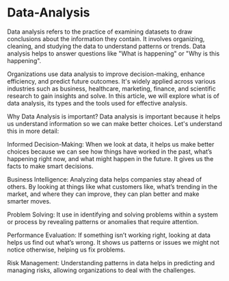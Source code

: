 # Data-Analysis

Data analysis refers to the practice of examining datasets to draw conclusions about the information they contain. It involves organizing, cleaning, and studying the data to understand patterns or trends. Data analysis helps to answer questions like "What is happening" or "Why is this happening".

Organizations use data analysis to improve decision-making, enhance efficiency, and predict future outcomes. It's widely applied across various industries such as business, healthcare, marketing, finance, and scientific research to gain insights and solve. In this article, we will explore what is of data analysis, its types and the tools used for effective analysis.

Why Data Analysis is important?
Data analysis is important because it helps us understand information so we can make better choices. Let's understand this in more detail:

Informed Decision-Making: When we look at data, it helps us make better choices because we can see how things have worked in the past, what’s happening right now, and what might happen in the future. It gives us the facts to make smart decisions.

Business Intelligence: Analyzing data helps companies stay ahead of others. By looking at things like what customers like, what’s trending in the market, and where they can improve, they can plan better and make smarter moves.

Problem Solving: It use in identifying and solving problems within a system or process by revealing patterns or anomalies that require attention.

Performance Evaluation: If something isn’t working right, looking at data helps us find out what’s wrong. It shows us patterns or issues we might not notice otherwise, helping us fix problems.

Risk Management: Understanding patterns in data helps in predicting and managing risks, allowing organizations to deal with the challenges.
